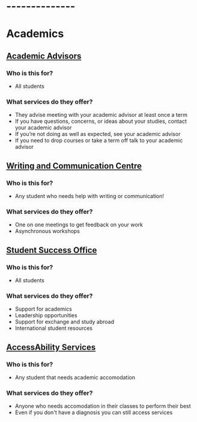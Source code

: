 # --------------

# Academics

## [Academic Advisors](https://uwaterloo.ca/registrar/current-students/advisors)
### **Who is this for?**
- All students 
### **What services do they offer?**
- They advise meeting with your academic advisor at least once a term
- If you have questions, concerns, or ideas about your studies, contact your academic advisor
- If you’re not doing as well as expected, see your academic advisor
- If you need to drop courses or take a term off talk to your academic advisor 


## [Writing and Communication Centre](https://uwaterloo.ca/writing-and-communication-centre/)
### **Who is this for?**
- Any student who needs help with writing or communication! 
### **What services do they offer?**
- One on one meetings to get feedback on your work 
- Asynchronous workshops 

## [Student Success Office](https://uwaterloo.ca/student-success/)
### **Who is this for?**
- All students 
### **What services do they offer?**
- Support for academics
- Leadership opportunities 
- Support for exchange and study abroad
- International student resources 

## [AccessAbility Services](https://uwaterloo.ca/accessability-services/)
### **Who is this for?**
- Any student that needs academic accomodation 
### **What services do they offer?**
- Anyone who needs accomodation in their classes to perform their best 
- Even if you don't have a diagnosis you can still access services 
